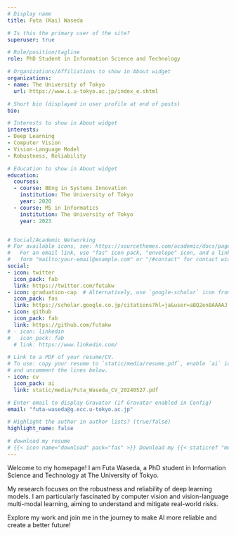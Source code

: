 ```yaml
---
# Display name
title: Futa (Kai) Waseda

# Is this the primary user of the site?
superuser: true

# Role/position/tagline
role: PhD Student in Information Science and Technology

# Organizations/Affiliations to show in About widget
organizations:
- name: The University of Tokyo
  url: https://www.i.u-tokyo.ac.jp/index_e.shtml

# Short bio (displayed in user profile at end of posts)
bio: 

# Interests to show in About widget
interests:
- Deep Learning
- Computer Vision
- Vision-Language Model
- Robustness, Reliability

# Education to show in About widget
education:
  courses:
  - course: BEng in Systems Innovation
    institution: The University of Tokyo
    year: 2020
  - course: MS in Informatics
    institution: The University of Tokyo
    year: 2023


# Social/Academic Networking
# For available icons, see: https://sourcethemes.com/academic/docs/page-builder/#icons
#   For an email link, use "fas" icon pack, "envelope" icon, and a link in the
#   form "mailto:your-email@example.com" or "/#contact" for contact widget.
social:
- icon: twitter
  icon_pack: fab
  link: https://twitter.com/futakw
- icon: graduation-cap  # Alternatively, use `google-scholar` icon from `ai` icon pack
  icon_pack: fas
  link: https://scholar.google.co.jp/citations?hl=ja&user=aBQ2en8AAAAJ
- icon: github
  icon_pack: fab
  link: https://github.com/futakw
# - icon: linkedin
#   icon_pack: fab
  # link: https://www.linkedin.com/

# Link to a PDF of your resume/CV.
# To use: copy your resume to `static/media/resume.pdf`, enable `ai` icons in `params.toml`, 
# and uncomment the lines below.
- icon: cv
  icon_pack: ai
  link: static/media/Futa_Waseda_CV_20240527.pdf

# Enter email to display Gravatar (if Gravatar enabled in Config)
email: "futa-waseda@g.ecc.u-tokyo.ac.jp"

# Highlight the author in author lists? (true/false)
highlight_name: false

# download my resume
# {{< icon name="download" pack="fas" >}} Download my {{< staticref "media/demo_resume.pdf" "newtab" >}}resumé{{< /staticref >}}.
---
```


Welcome to my homepage!
I am Futa Waseda, a PhD student in Information Science and Technology at The University of Tokyo.

My research focuses on the robustness and reliability of deep learning models.
I am particularly fascinated by computer vision and vision-language multi-modal learning, aiming to understand and mitigate real-world risks.

Explore my work and join me in the journey to make AI more reliable and create a better future!
